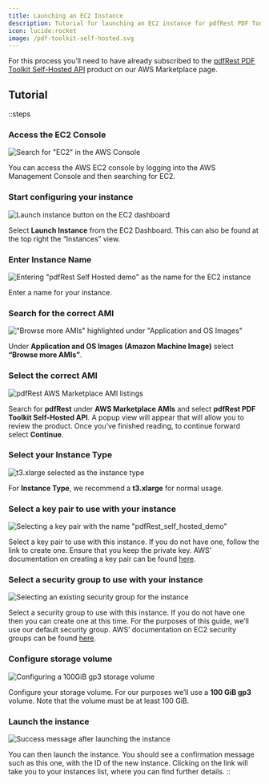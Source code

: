 ```yaml
---
title: Launching an EC2 Instance
description: Tutorial for launching an EC2 instance for pdfRest PDF Toolkit Self-Hosted API
icon: lucide:rocket
image: /pdf-toolkit-self-hosted.svg
---
```


For this process you’ll need to have already subscribed to the [pdfRest PDF Toolkit Self-Hosted API](https://aws.amazon.com/marketplace/pp/prodview-lvleu34bj4cn6) product on our AWS Marketplace page.

## Tutorial

::steps
### Access the EC2 Console

![Search for "EC2" in the AWS Console](/pdf-toolkit-instructions/launching-an-ec2-instance/pdf-toolkit-self-hosted-launch-ec2-step1-lg.png)

You can access the AWS EC2 console by logging into the AWS Management Console and then searching for EC2.

### Start configuring your instance

![Launch instance button on the EC2 dashboard](/pdf-toolkit-instructions/launching-an-ec2-instance/pdf-toolkit-self-hosted-launch-ec2-step2-lg.png)

Select **Launch Instance** from the EC2 Dashboard. This can also be found at the top right the “Instances” view.

### Enter Instance Name

![Entering "pdfRest Self Hosted demo" as the name for the EC2 instance](/pdf-toolkit-instructions/launching-an-ec2-instance/pdf-toolkit-self-hosted-launch-ec2-step3.png)

Enter a name for your instance.

### Search for the correct AMI

!["Browse more AMIs" highlighted under "Application and OS Images"](/pdf-toolkit-instructions/launching-an-ec2-instance/pdf-toolkit-self-hosted-launch-ec2-step4.png)

Under **Application and OS Images (Amazon Machine Image)** select **“Browse more AMIs”**.

### Select the correct AMI

![pdfRest AWS Marketplace AMI listings](/pdf-toolkit-instructions/launching-an-ec2-instance/pdf-toolkit-self-hosted-launch-ec2-step5.png)

Search for **pdfRest** under **AWS Marketplace AMIs** and select **pdfRest PDF Toolkit Self-Hosted API**. A popup view will appear that will allow you to review the product. Once you’ve finished reading, to continue forward select **Continue**.

### Select your Instance Type

![t3.xlarge selected as the instance type](/pdf-toolkit-instructions/launching-an-ec2-instance/pdf-toolkit-self-hosted-launch-ec2-step6.png)

For **Instance Type**, we recommend a **t3.xlarge** for normal usage.

### Select a key pair to use with your instance

![Selecting a key pair with the name "pdfRest_self_hosted_demo"](/pdf-toolkit-instructions/launching-an-ec2-instance/pdf-toolkit-self-hosted-launch-ec2-step7.png)

Select a key pair to use with this instance. If you do not have one, follow the link to create one. Ensure that you keep the private key. AWS’ documentation on creating a key pair can be found [here](https://docs.aws.amazon.com/servicecatalog/latest/adminguide/getstarted-keypair.html).

### **Select a security group to use with your instance**

![Selecting an existing security group for the instance](/pdf-toolkit-instructions/launching-an-ec2-instance/pdf-toolkit-self-hosted-launch-ec2-step8.png)

Select a security group to use with this instance. If you do not have one then you can create one at this time. For the purposes of this guide, we’ll use our default security group. AWS’ documentation on EC2 security groups can be found [here](https://docs.aws.amazon.com/AWSEC2/latest/UserGuide/ec2-security-groups.html).

### Configure storage volume

![Configuring a 100GiB gp3 storage volume](/pdf-toolkit-instructions/launching-an-ec2-instance/pdf-toolkit-self-hosted-launch-ec2-step9.png)

Configure your storage volume. For our purposes we’ll use a **100 GiB gp3** volume. Note that the volume must be at least 100 GiB.

### Launch the instance

![Success message after launching the instance](/pdf-toolkit-instructions/launching-an-ec2-instance/pdf-toolkit-self-hosted-launch-ec2-step10.png)

You can then launch the instance. You should see a confirmation message such as this one, with the ID of the new instance. Clicking on the link will take you to your instances list, where you can find further details.
::
